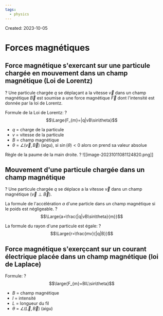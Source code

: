 ```yaml
---
tags:
  - physics
---
```

Created: 2023-10-05

# Forces magnétiques

## Force magnétique s'exercant sur une particule chargée en mouvement dans un champ magnétique (Loi de Lorentz)
?
Une particule chargée $q$ se déplaçant a la vitesse $\vec{v}$ dans un champ magnétique $\vec{B}$ est soumise a une force magnétique $\vec{F}$ dont l'intensité est donnée par la loi de Lorentz.
<!--SR:!2024-02-28,50,162-->

Formule de la Loi de Lorentz:
?
$$\Large{F_{m}=|q|vB\sin\theta}$$
- $q$ = charge de la particule
- $v$ = vitesse de la particule
- $B$ = champ magnétique
- $\theta$ = $\angle(\vec{v},\vec{B})$ (aigu), si $\sin(\theta)<0$ alors on prend sa valeur absolue
<!--SR:!2024-04-30,82,170-->

Règle de la paume de la main droite.
?
![[image-20231011081124820.png]]
<!--SR:!2024-03-09,89,242-->

## Mouvement d'une particule chargée dans un champ magnétique
?
Une particule chargée $q$ se déplace a la vitesse $\vec{v}$ dans un champ magnétique ($\vec{v}\perp \vec{B}$).
<!--SR:!2024-03-16,57,162-->

La formule de l'accélération $a$ d'une particle dans un champ magnétique si le poids est négligeable.
?
$$\Large{a=\frac{|q|vB\sin\theta}{m}}$$
<!--SR:!2024-04-05,58,162-->

La formule du rayon d'une particule est égale:
?
$$\Large{r=\frac{mv}{|q|B}}$$
<!--SR:!2024-03-01,23,182-->


## Force magnétique s'exerçcant sur un courant électrique placée dans un champ magnétique (loi de Laplace)

Formule:
?
$$\large{F_{m}=BIL\sin\theta}$$
- $B$ = champ magnétique
- $I$ = intensité
- $L$ = longueur du fil
- $\theta$ = $\angle(\vec{L},\vec{B})$ (aigu)
<!--SR:!2024-03-06,17,220-->